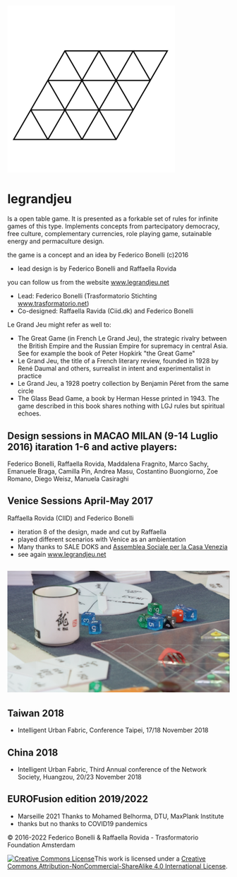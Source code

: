 ###### <img src="loghino-sito-le-grand-jeu-10.png" alt="loghino-sito-le-grand-jeu-10" style="zoom:48%;" />

# legrandjeu

Is a open table game.
It is presented as a forkable set of rules for infinite games of this type.
Implements concepts from partecipatory democracy, free culture, complementary currencies, role playing game, sutainable energy and permaculture design.


the game is a concept and an idea by Federico Bonelli (c)2016
* lead design is by Federico Bonelli and Raffaella Rovida

you can follow us from the website www.legrandjeu.net


- Lead: Federico Bonelli (Trasformatorio Stichting www.trasformatorio.net)
- Co-designed: Raffaella Ravida (Ciid.dk) and Federico Bonelli


Le Grand Jeu might refer as well to:
- The Great Game (in French Le Grand Jeu), the strategic rivalry between the British Empire and the Russian Empire for supremacy in central Asia. See for example the book of Peter Hopkirk "the Great Game"
- Le Grand Jeu, the title of a French literary review, founded in 1928 by René Daumal and others, surrealist in intent and experimentalist in practice
- Le Grand Jeu, a 1928 poetry collection by Benjamin Péret from the same circle
- The Glass Bead Game, a book by Herman Hesse printed in 1943. The game described in this book shares nothing with LGJ rules but spiritual echoes.

## Design sessions in MACAO MILAN (9-14 Luglio 2016) itaration 1-6 and active players:
Federico Bonelli, Raffaella Rovida, Maddalena Fragnito, Marco Sachy, Emanuele Braga, Camilla Pin, Andrea Masu, Costantino Buongiorno, Zoe Romano, Diego Weisz, Manuela Casiraghi


## Venice Sessions April-May 2017
Raffaella Rovida (CIID) and Federico Bonelli

- iteration 8 of the design, made and cut by Raffaella
- played different scenarios with Venice as an ambientation
- Many thanks to SALE DOKS and [Assemblea Sociale per la Casa Venezia](https://www.facebook.com/search/top/?q=casettegiudecca)
- see again www.legrandjeu.net

## ![2017](2017.png)

## Taiwan 2018

- Intelligent Urban Fabric, Conference Taipei, 17/18 November 2018

## China 2018
- Intelligent Urban Fabric, Third Annual conference of the Network Society, Huangzou, 20/23 November 2018

## EUROFusion edition 2019/2022
- Marseille 2021 Thanks to Mohamed Belhorma, DTU, MaxPlank Institute
- thanks but no thanks to COVID19 pandemics

© 2016-2022 Federico Bonelli & Raffaella Rovida - Trasformatorio Foundation Amsterdam



<a rel="license" href="http://creativecommons.org/licenses/by-nc-sa/4.0/"><img alt="Creative Commons License" style="border-width:0" src="https://i.creativecommons.org/l/by-nc-sa/4.0/88x31.png" /></a>This work is licensed under a <a rel="license" href="http://creativecommons.org/licenses/by-nc-sa/4.0/">Creative Commons Attribution-NonCommercial-ShareAlike 4.0 International License</a>.
